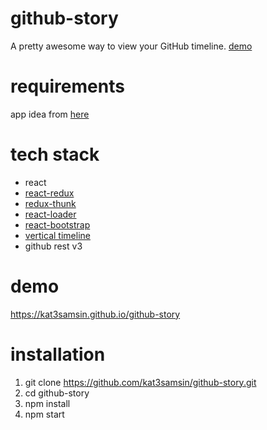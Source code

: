 # github-story
A pretty awesome way to view your GitHub timeline.
[demo](https://gph.is/g/aQ8v2xE)

# requirements
app idea from [here](https://github.com/florinpop17/app-ideas/blob/master/Projects/GitHub-Timeline-App.md)

# tech stack
- react
- [react-redux](https://github.com/reduxjs/react-redux)
- [redux-thunk](https://github.com/reduxjs/redux-thunk)
- [react-loader](https://github.com/CognizantStudio/react-loader)
- [react-bootstrap](https://github.com/react-bootstrap/react-bootstrap)
- [vertical timeline](https://codepen.io/tutsplus/pen/QNeJgR)
- github rest v3

# demo
https://kat3samsin.github.io/github-story

# installation
1. git clone https://github.com/kat3samsin/github-story.git
2. cd github-story
3. npm install
4. npm start
